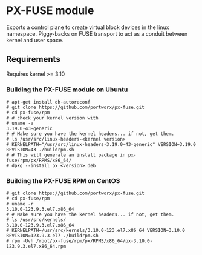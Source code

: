 # PX-FUSE module
Exports a control plane to create virtual block devices in the linux namespace. Piggy-backs on FUSE transport to act as a conduit between kernel and user space. 

## Requirements
Requires kernel >= 3.10

### Building the PX-FUSE module on Ubuntu
```
# apt-get install dh-autoreconf
# git clone https://github.com/portworx/px-fuse.git
# cd px-fuse/rpm
# # check your kernel version with 
# uname -a
3.19.0-43-generic
# # Make sure you have the kernel headers... if not, get them.
# ls /usr/src/linux-headers-<kernel version>
# KERNELPATH="/usr/src/linux-headers-3.19.0-43-generic" VERSION=3.19.0 REVISION=43 ./buildrpm.sh
# # This will generate an install package in px-fuse/rpm/px/RPMS/x86_64/
# dpkg --install px_<version>.deb
```

### Building the PX-FUSE RPM on CentOS
```
# git clone https://github.com/portworx/px-fuse.git
# cd px-fuse/rpm
# uname -r
3.10.0-123.9.3.el7.x86_64
# # Make sure you have the kernel headers... if not, get them.
# ls /usr/src/kernels/
3.10.0-123.9.3.el7.x86_64
# KERNELPATH=/usr/src/kernels/3.10.0-123.el7.x86_64 VERSION=3.10.0 REVISION=123.9.3.el7 ./buildrpm.sh
# rpm -Uvh /root/px-fuse/rpm/px/RPMS/x86_64/px-3.10.0-123.9.3.el7.x86_64.rpm
```

